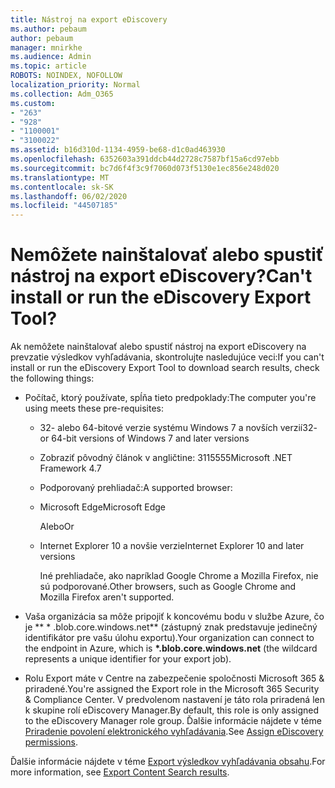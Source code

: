 ```yaml
---
title: Nástroj na export eDiscovery
ms.author: pebaum
author: pebaum
manager: mnirkhe
ms.audience: Admin
ms.topic: article
ROBOTS: NOINDEX, NOFOLLOW
localization_priority: Normal
ms.collection: Adm_O365
ms.custom:
- "263"
- "928"
- "1100001"
- "3100022"
ms.assetid: b16d310d-1134-4959-be68-d1c0ad463930
ms.openlocfilehash: 6352603a391ddcb44d2728c7587bf15a6cd97ebb
ms.sourcegitcommit: bc7d6f4f3c9f7060d073f5130e1ec856e248d020
ms.translationtype: MT
ms.contentlocale: sk-SK
ms.lasthandoff: 06/02/2020
ms.locfileid: "44507185"
---
```

# <a name="cant-install-or-run-the-ediscovery-export-tool"></a><span data-ttu-id="c88e4-102">Nemôžete nainštalovať alebo spustiť nástroj na export eDiscovery?</span><span class="sxs-lookup"><span data-stu-id="c88e4-102">Can't install or run the eDiscovery Export Tool?</span></span>

<span data-ttu-id="c88e4-103">Ak nemôžete nainštalovať alebo spustiť nástroj na export eDiscovery na prevzatie výsledkov vyhľadávania, skontrolujte nasledujúce veci:</span><span class="sxs-lookup"><span data-stu-id="c88e4-103">If you can't install or run the eDiscovery Export Tool to download search results, check the following things:</span></span>
  
- <span data-ttu-id="c88e4-104">Počítač, ktorý používate, spĺňa tieto predpoklady:</span><span class="sxs-lookup"><span data-stu-id="c88e4-104">The computer you're using meets these pre-requisites:</span></span>

  - <span data-ttu-id="c88e4-105">32- alebo 64-bitové verzie systému Windows 7 a novších verzií</span><span class="sxs-lookup"><span data-stu-id="c88e4-105">32- or 64-bit versions of Windows 7 and later versions</span></span>

  - <span data-ttu-id="c88e4-106">Zobraziť pôvodný článok v angličtine: 3115555</span><span class="sxs-lookup"><span data-stu-id="c88e4-106">Microsoft .NET Framework 4.7</span></span>

  - <span data-ttu-id="c88e4-107">Podporovaný prehliadač:</span><span class="sxs-lookup"><span data-stu-id="c88e4-107">A supported browser:</span></span>

  - <span data-ttu-id="c88e4-108">Microsoft Edge</span><span class="sxs-lookup"><span data-stu-id="c88e4-108">Microsoft Edge</span></span>

    <span data-ttu-id="c88e4-109">Alebo</span><span class="sxs-lookup"><span data-stu-id="c88e4-109">Or</span></span>

  - <span data-ttu-id="c88e4-110">Internet Explorer 10 a novšie verzie</span><span class="sxs-lookup"><span data-stu-id="c88e4-110">Internet Explorer 10 and later versions</span></span>

    <span data-ttu-id="c88e4-111">Iné prehliadače, ako napríklad Google Chrome a Mozilla Firefox, nie sú podporované.</span><span class="sxs-lookup"><span data-stu-id="c88e4-111">Other browsers, such as Google Chrome and Mozilla Firefox aren't supported.</span></span>

- <span data-ttu-id="c88e4-112">Vaša organizácia sa môže pripojiť k koncovému bodu v službe Azure, čo je \*\* \* .blob.core.windows.net\*\* (zástupný znak predstavuje jedinečný identifikátor pre vašu úlohu exportu).</span><span class="sxs-lookup"><span data-stu-id="c88e4-112">Your organization can connect to the endpoint in Azure, which is **\*.blob.core.windows.net** (the wildcard represents a unique identifier for your export job).</span></span>

- <span data-ttu-id="c88e4-113">Rolu Export máte v Centre na zabezpečenie spoločnosti Microsoft 365 &amp; priradené.</span><span class="sxs-lookup"><span data-stu-id="c88e4-113">You're assigned the Export role in the Microsoft 365 Security &amp; Compliance Center.</span></span> <span data-ttu-id="c88e4-114">V predvolenom nastavení je táto rola priradená len k skupine rolí eDiscovery Manager.</span><span class="sxs-lookup"><span data-stu-id="c88e4-114">By default, this role is only assigned to the eDiscovery Manager role group.</span></span> <span data-ttu-id="c88e4-115">Ďalšie informácie nájdete v téme [Priradenie povolení elektronického vyhľadávania](https://docs.microsoft.com/microsoft-365/compliance/assign-ediscovery-permissions).</span><span class="sxs-lookup"><span data-stu-id="c88e4-115">See [Assign eDiscovery permissions](https://docs.microsoft.com/microsoft-365/compliance/assign-ediscovery-permissions).</span></span>

<span data-ttu-id="c88e4-116">Ďalšie informácie nájdete v téme [Export výsledkov vyhľadávania obsahu](https://docs.microsoft.com/microsoft-365/compliance/export-search-results).</span><span class="sxs-lookup"><span data-stu-id="c88e4-116">For more information, see [Export Content Search results](https://docs.microsoft.com/microsoft-365/compliance/export-search-results).</span></span>
  